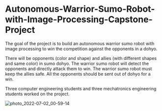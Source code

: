 # Autonomous-Warrior-Sumo-Robot-with-Image-Processing-Capstone-Project

The goal of the project is to build an autonomous warrior sumo robot with image processing to win the competition against the opponents in a dohyo.

There will be opponents (color and shape) and allies (with different shapes and same color) in sumo dohyo. The warrior sumo robot will detect the opponents and directly attack them to win. The warrior sumo robot must keep the allies safe. All the opponents should be sent out of dohyo for a win.

Three computer engineering students and three mechatronics engineering students worked on the project.

![photo_2022-07-02_00-59-14](https://user-images.githubusercontent.com/56027479/176972358-35e37793-80b1-4e7a-9c71-924c038261f2.jpg)
